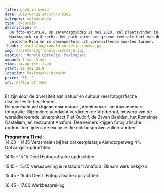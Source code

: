 ```yaml
---
title: park in beeld
date: 2019-04-22T14:57:43.630Z
category: volwassenen
type: excursie
description: >-
  De foto-excursie, op zaterdagmiddag 11 mei 2019, zal plaatsvinden in het
  Maximapark in Utrecht. Het park vormt het groene centrale hart van de wijk
  Leidsche Rijn en is samengesteld uit verschillende soorten tuinen.
thumb: /assets/img/ronald-correlje_thumb.jpg
img: /assets/img/ronald-correlje.jpg
caption: 'Ronald Correlje, Maximapark'
amount: 1 van 3 uur
time: 14.00 tot 17.00
start: 11 mei 2019
location: Maximapark Utrecht
price: '35,-'
inc: koffie of thee
---
```

Er zijn door de diversiteit aan natuur en cultuur veel fotografische disciplines te beoefenen.\
De aandacht zal uitgaan naar natuur-, architectuur- en documentaire fotografie. Bijzondere aandacht verdienen de Vlinderhof, ontwerp van de wereldberoemde tuinarchitect Piet Oudolf, de Zeven Beelden, het Romeinse Castellum, en restaurant Anafora. Deelnemers krijgen fotografische opdrachten tijdens de excursie die ook besproken zullen worden. 

**Programma 11 mei:**\
14.00  - 14.15    Verzamelen bij het parkeerplaatsje Alendorperweg 44.   Ontvangst opdrachten.

14.15  - 15.15    Deel I Fotografische opdrachten 

15.15  - 15.45    Versnapering in restaurant Anafora. Elkaars werk bekijken.

15.45 -  16.45    Deel II Fotografische opdrachten

16.45 -  17.00    Werkbespreking
